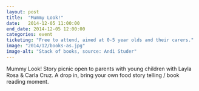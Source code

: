 ```yaml
---
layout: post
title:  "Mummy Look!"
date:   2014-12-05 11:00:00
end_date: 2014-12-05 12:00:00
categories: event
ticketing: "Free to attend, aimed at 0-5 year olds and their carers."
image: "2014/12/books-as.jpg"
image-alt: "Stack of books, source: Andi Studer"
---
```

Mummy Look! Story picnic open to parents with young children with Layla Rosa & Carla Cruz. A drop in, bring your own food story telling / book reading moment.
